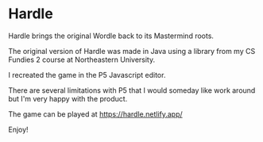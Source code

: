 # Hardle
Hardle brings the original Wordle back to its Mastermind roots.

The original version of Hardle was made in Java using a library from my CS Fundies 2 course at Northeastern University.

I recreated the game in the P5 Javascript editor.

There are several limitations with P5 that I would someday like work around but I'm very happy with the product. 

The game can be played at https://hardle.netlify.app/

Enjoy!
